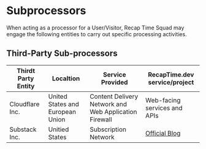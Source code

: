 # Subprocessors

When acting as a processor for a User/Visitor, Recap Time Squad may engage the following entities to carry
out specific processing activities.

## Third-Party Sub-processors

| Thirdt Party Entity | Localtion | Service Provided | RecapTime.dev service/project |
| --- | --- | --- | --- |
| Cloudflare Inc. | United States and European Union | Content Delivery Network and Web Application Firewall | Web-facing services and APIs |
| Substack Inc. | Unitied States | Subscription Network | [Official Blog](https://recaptime.substack.com)

